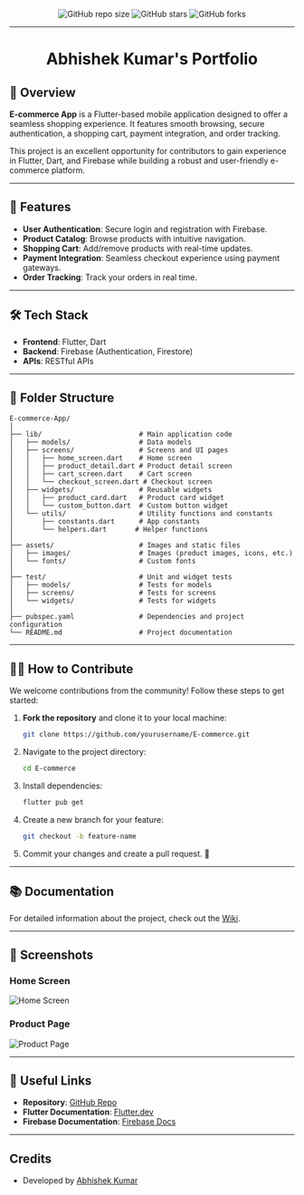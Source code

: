 <div align="center">

![GitHub repo size](https://img.shields.io/github/repo-size/ctrlabhi/portfolio)
  ![GitHub stars](https://img.shields.io/github/stars/ctrlabhi/portfolio?style=social)
  ![GitHub forks](https://img.shields.io/github/forks/ctrlabhi/portfolio?style=social)
<hr>
  <h1 align="center">Abhishek Kumar's Portfolio</h1>
</div> 

## 🚀 Overview  
**E-commerce App** is a Flutter-based mobile application designed to offer a seamless shopping experience. It features smooth browsing, secure authentication, a shopping cart, payment integration, and order tracking.  

This project is an excellent opportunity for contributors to gain experience in Flutter, Dart, and Firebase while building a robust and user-friendly e-commerce platform.  

---

## 🌟 Features  
- **User Authentication**: Secure login and registration with Firebase.  
- **Product Catalog**: Browse products with intuitive navigation.  
- **Shopping Cart**: Add/remove products with real-time updates.  
- **Payment Integration**: Seamless checkout experience using payment gateways.  
- **Order Tracking**: Track your orders in real time.  

---

## 🛠️ Tech Stack  
- **Frontend**: Flutter, Dart  
- **Backend**: Firebase (Authentication, Firestore)  
- **APIs**: RESTful APIs  

---

## 📂 Folder Structure  
```
E-commerce-App/
│
├── lib/                        # Main application code
│   ├── models/                 # Data models
│   ├── screens/                # Screens and UI pages
│   │   ├── home_screen.dart    # Home screen
│   │   ├── product_detail.dart # Product detail screen
│   │   ├── cart_screen.dart    # Cart screen
│   │   └── checkout_screen.dart # Checkout screen
│   ├── widgets/                # Reusable widgets
│   │   ├── product_card.dart   # Product card widget
│   │   └── custom_button.dart  # Custom button widget
│   └── utils/                  # Utility functions and constants
│       ├── constants.dart      # App constants
│       └── helpers.dart       # Helper functions
│
├── assets/                     # Images and static files
│   ├── images/                 # Images (product images, icons, etc.)
│   └── fonts/                  # Custom fonts
│
├── test/                       # Unit and widget tests
│   ├── models/                 # Tests for models
│   ├── screens/                # Tests for screens
│   └── widgets/                # Tests for widgets
│
├── pubspec.yaml                # Dependencies and project configuration
└── README.md                   # Project documentation
```

---

## 🧑‍💻 How to Contribute  

We welcome contributions from the community! Follow these steps to get started:  

1. **Fork the repository** and clone it to your local machine:  
   ```bash  
   git clone https://github.com/yourusername/E-commerce.git  
   ```  

2. Navigate to the project directory:  
   ```bash  
   cd E-commerce  
   ```  

3. Install dependencies:  
   ```bash  
   flutter pub get  
   ```  

4. Create a new branch for your feature:  
   ```bash  
   git checkout -b feature-name  
   ```  

5. Commit your changes and create a pull request. 🎉  

---

## 📚 Documentation  

For detailed information about the project, check out the [Wiki](https://github.com/ctrlabhi/E-commerce/wiki).  

---

## 📸 Screenshots  
### Home Screen  
![Home Screen](https://via.placeholder.com/800x400?text=Home+Screen)  

### Product Page  
![Product Page](https://via.placeholder.com/800x400?text=Product+Page)  

---

## 🔗 Useful Links  
- **Repository**: [GitHub Repo](https://github.com/ctrlabhi/E-commerce)  
- **Flutter Documentation**: [Flutter.dev](https://flutter.dev)  
- **Firebase Documentation**: [Firebase Docs](https://firebase.google.com/docs)  

---

## Credits

- Developed by [Abhishek Kumar](https://www.linkedin.com/in/ctrlabhi/)
